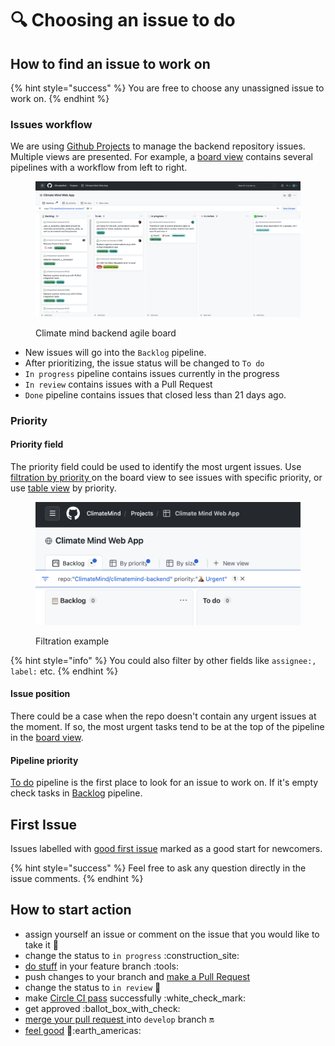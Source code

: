 # 🔍 Choosing an issue to do

## How to find an issue to work on

{% hint style="success" %}
You are free to choose any unassigned issue to work on.
{% endhint %}

### Issues workflow

We are using [Github Projects](https://docs.github.com/en/issues/planning-and-tracking-with-projects) to manage the backend repository issues. Multiple views are presented. For example, a [board view](https://github.com/orgs/ClimateMind/projects/2/views/1?filterQuery=repo%3A%22ClimateMind%2Fclimatemind-backend%22) contains several pipelines with a workflow from left to right.

<figure><img src="../../.gitbook/assets/Screenshot 2022-10-18 at 23.42.09.png" alt=""><figcaption><p>Climate mind backend agile board</p></figcaption></figure>

* New issues will go into the `Backlog` pipeline.
* After prioritizing, the issue status will be changed to `To do`
* `In progress` pipeline contains issues currently in the progress
* `In review` contains issues with a Pull Request
* `Done` pipeline contains issues that closed less than 21 days ago.

### Priority

#### Priority field

The priority field could be used to identify the most urgent issues. Use [filtration by priority ](https://github.com/orgs/ClimateMind/projects/2/views/1?filterQuery=repo%3A%22ClimateMind%2Fclimatemind-backend%22+priority%3A%22%F0%9F%8C%8B+Urgent%22)on the board view to see issues with specific priority, or use [table view](https://github.com/orgs/ClimateMind/projects/2/views/2?filterQuery=repo%3A%22ClimateMind%2Fclimatemind-backend%22) by priority.

<figure><img src="../../.gitbook/assets/Screenshot 2022-10-18 at 23.51.32.png" alt=""><figcaption><p>Filtration example</p></figcaption></figure>

{% hint style="info" %}
You could also filter by other fields like `assignee:, label:` etc.
{% endhint %}

#### Issue position

There could be a case when the repo doesn't contain any urgent issues at the moment. If so, the most urgent tasks tend to be at the top of the pipeline in the [board view](https://github.com/orgs/ClimateMind/projects/2/views/1?filterQuery=repo%3A%22ClimateMind%2Fclimatemind-backend%22).

#### Pipeline priority

[To do](https://github.com/orgs/ClimateMind/projects/2/views/1?filterQuery=repo%3A%22ClimateMind%2Fclimatemind-backend%22+status%3A%22To+do%22) pipeline is the first place to look for an issue to work on. If it's empty check tasks in [Backlog](https://github.com/orgs/ClimateMind/projects/2/views/1?filterQuery=repo%3A%22ClimateMind%2Fclimatemind-backend%22+status%3A%22%F0%9F%93%8B+Backlog%22) pipeline.

## First Issue

Issues labelled with [good first issue](https://github.com/orgs/ClimateMind/projects/2/views/1?filterQuery=repo%3A%22ClimateMind%2Fclimatemind-backend%22+label%3A%22good+first+issue%22) marked as a good start for newcomers.

{% hint style="success" %}
Feel free to ask any question directly in the issue comments.
{% endhint %}

## How to start action

* assign yourself an issue or comment on the issue that you would like to take it :adult:
* change the status to `in progress` :construction\_site:
* [do stuff](development/) in your feature branch :tools:
* push changes to your branch and [make a Pull Request](development/making-a-pr.md)
* change the status to `in review` :eyes:
* make [Circle CI pass](development/ci-continuous-integration.md) successfully :white\_check\_mark:
* get approved :ballot\_box\_with\_check:
* [merge your pull request ](development/making-a-pr.md#merging-your-pr)into `develop` branch :on:
* [feel good](https://i.giphy.com/media/BPJmthQ3YRwD6QqcVD/giphy.webp) :tada::earth\_americas:

